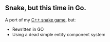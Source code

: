 ## Snake, but this time in Go.

A port of my [C++ snake game](https://github.com/Insood/raylib-snake), but:
* Rewritten in GO
* Using a dead simple entity component system